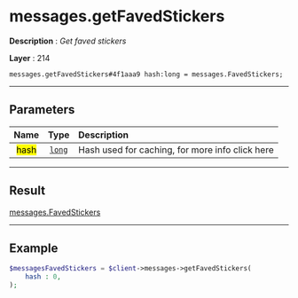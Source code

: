 # messages.getFavedStickers

**Description** : *Get faved stickers*

**Layer** : 214

```tl
messages.getFavedStickers#4f1aaa9 hash:long = messages.FavedStickers;
```

---

## Parameters

| Name | Type | Description |
| :---: | :---: | :--- |
| <mark>hash</mark> | [`long`](type/long) | Hash used for caching, for more info click here |

---

## Result

[messages.FavedStickers](type/messages.FavedStickers)

---

## Example

```php
$messagesFavedStickers = $client->messages->getFavedStickers(
	hash : 0,
);
```